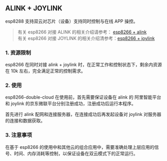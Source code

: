## ALINK + JOYLINK  

esp8288 支持双云对芯片（设备）支持同时控制与在线 APP 操控。  

> 有关 esp8266 对接 ALINK 的相关介绍请参考： [esp8266 + alink](https://github.com/espressif/esp8266-alink-v1.0)  
> 有关 esp8266 对接 JOYLINK 的相关介绍清参考：[esp8266 + joylink](https://github.com/espressif/esp8266-joylink)

### 1. 资源限制  

esp8266 在同时对接 alink + joylink 时，在正常工作和控制状态下，剩余内资源在 10k 左右，完全满足正常的控制需求。  

### 2. 使用

esp8266-double-cloud 在使用前，首先需要保证设备在 alink 的 阿里智能平台和 joylink 的京东微联平台分别注册成功，注册成功后运行本程序。  

首先进行 alink 配网和连接服务器，在连接成功后再发起设备对 joylink 对服务器的连接和数据获取。  

### 3. 注意事项  

在基于 esp8266 的使用中和其他云的组合应用中，需要准确处理上层应用的信号、时间、内存消耗等控制，以保证设备在双云模式下的正常运行。
